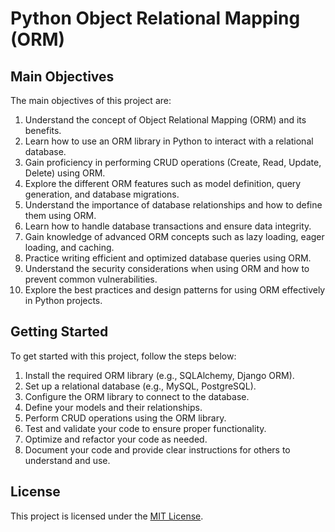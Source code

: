 # Python Object Relational Mapping (ORM)

## Main Objectives

The main objectives of this project are:

1. Understand the concept of Object Relational Mapping (ORM) and its benefits.
2. Learn how to use an ORM library in Python to interact with a relational database.
3. Gain proficiency in performing CRUD operations (Create, Read, Update, Delete) using ORM.
4. Explore the different ORM features such as model definition, query generation, and database migrations.
5. Understand the importance of database relationships and how to define them using ORM.
6. Learn how to handle database transactions and ensure data integrity.
7. Gain knowledge of advanced ORM concepts such as lazy loading, eager loading, and caching.
8. Practice writing efficient and optimized database queries using ORM.
9. Understand the security considerations when using ORM and how to prevent common vulnerabilities.
10. Explore the best practices and design patterns for using ORM effectively in Python projects.

## Getting Started

To get started with this project, follow the steps below:

1. Install the required ORM library (e.g., SQLAlchemy, Django ORM).
2. Set up a relational database (e.g., MySQL, PostgreSQL).
3. Configure the ORM library to connect to the database.
4. Define your models and their relationships.
5. Perform CRUD operations using the ORM library.
6. Test and validate your code to ensure proper functionality.
7. Optimize and refactor your code as needed.
8. Document your code and provide clear instructions for others to understand and use.

## License

This project is licensed under the [MIT License](LICENSE).

